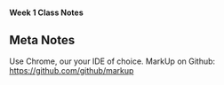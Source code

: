 #### Week 1 Class Notes

## Meta Notes
Use Chrome, our your IDE of choice. 
MarkUp on Github:  https://github.com/github/markup

